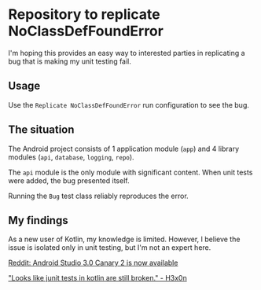 # Repository to replicate NoClassDefFoundError

I'm hoping this provides an easy way to interested parties in replicating a bug that is making my unit testing fail. 

## Usage

Use the `Replicate NoClassDefFoundError` run configuration to see the bug.

## The situation

The Android project consists of 1 application module (`app`) and 4 library modules (`api`, `database`, `logging`, `repo`).

The `api` module is the only module with significant content. When unit tests were added, the bug presented itself.
  
Running the `Bug` test class reliably reproduces the error.
 
## My findings
 
As a new user of Kotlin, my knowledge is limited. However, I believe the issue is isolated only in unit testing, but I'm not an expert here.

[Reddit: Android Studio 3.0 Canary 2 is now available](https://www.reddit.com/r/androiddev/comments/6dkogi/android_studio_30_canary_2_is_now_available/)

["Looks like junit tests in kotlin are still broken." - H3x0n](https://www.reddit.com/r/androiddev/comments/6dkogi/android_studio_30_canary_2_is_now_available/di3uzpi/)